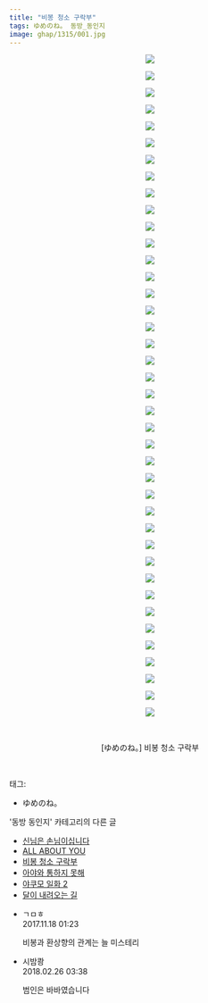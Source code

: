 ```yaml
---
title: "비봉 청소 구락부"
tags: ゆめのね。 동방_동인지
image: ghap/1315/001.jpg
---
```

<div class="article">
<p style="text-align: center; clear: none; float: none;"><img src="{{ site.nasurl }}/ghap/1315/001.jpg"/></p>
<p style="text-align: center; clear: none; float: none;"><img src="{{ site.nasurl }}/ghap/1315/002.jpg"/></p>
<p style="text-align: center; clear: none; float: none;"><img src="{{ site.nasurl }}/ghap/1315/003.jpg"/></p>
<p style="text-align: center; clear: none; float: none;"><img src="{{ site.nasurl }}/ghap/1315/004.jpg"/></p>
<p style="text-align: center; clear: none; float: none;"><img src="{{ site.nasurl }}/ghap/1315/005.jpg"/></p>
<p style="text-align: center; clear: none; float: none;"><img src="{{ site.nasurl }}/ghap/1315/006.jpg"/></p>
<p style="text-align: center; clear: none; float: none;"><img src="{{ site.nasurl }}/ghap/1315/007.jpg"/></p>
<p style="text-align: center; clear: none; float: none;"><img src="{{ site.nasurl }}/ghap/1315/008.jpg"/></p>
<p style="text-align: center; clear: none; float: none;"><img src="{{ site.nasurl }}/ghap/1315/009.jpg"/></p>
<p style="text-align: center; clear: none; float: none;"><img src="{{ site.nasurl }}/ghap/1315/010.jpg"/></p>
<p style="text-align: center; clear: none; float: none;"><img src="{{ site.nasurl }}/ghap/1315/011.jpg"/></p>
<p style="text-align: center; clear: none; float: none;"><img src="{{ site.nasurl }}/ghap/1315/012.jpg"/></p>
<p style="text-align: center; clear: none; float: none;"><img src="{{ site.nasurl }}/ghap/1315/013.jpg"/></p>
<p style="text-align: center; clear: none; float: none;"><img src="{{ site.nasurl }}/ghap/1315/014.jpg"/></p>
<p style="text-align: center; clear: none; float: none;"><img src="{{ site.nasurl }}/ghap/1315/015.jpg"/></p>
<p style="text-align: center; clear: none; float: none;"><img src="{{ site.nasurl }}/ghap/1315/016.jpg"/></p>
<p style="text-align: center; clear: none; float: none;"><img src="{{ site.nasurl }}/ghap/1315/017.jpg"/></p>
<p style="text-align: center; clear: none; float: none;"><img src="{{ site.nasurl }}/ghap/1315/018.jpg"/></p>
<p style="text-align: center; clear: none; float: none;"><img src="{{ site.nasurl }}/ghap/1315/019.jpg"/></p>
<p style="text-align: center; clear: none; float: none;"><img src="{{ site.nasurl }}/ghap/1315/020.jpg"/></p>
<p style="text-align: center; clear: none; float: none;"><img src="{{ site.nasurl }}/ghap/1315/021.jpg"/></p>
<p style="text-align: center; clear: none; float: none;"><img src="{{ site.nasurl }}/ghap/1315/022.jpg"/></p>
<p style="text-align: center; clear: none; float: none;"><img src="{{ site.nasurl }}/ghap/1315/023.jpg"/></p>
<p style="text-align: center; clear: none; float: none;"><img src="{{ site.nasurl }}/ghap/1315/024.jpg"/></p>
<p style="text-align: center; clear: none; float: none;"><img src="{{ site.nasurl }}/ghap/1315/025.jpg"/></p>
<p style="text-align: center; clear: none; float: none;"><img src="{{ site.nasurl }}/ghap/1315/026.jpg"/></p>
<p style="text-align: center; clear: none; float: none;"><img src="{{ site.nasurl }}/ghap/1315/027.jpg"/></p>
<p style="text-align: center; clear: none; float: none;"><img src="{{ site.nasurl }}/ghap/1315/028.jpg"/></p>
<p style="text-align: center; clear: none; float: none;"><img src="{{ site.nasurl }}/ghap/1315/029.jpg"/></p>
<p style="text-align: center; clear: none; float: none;"><img src="{{ site.nasurl }}/ghap/1315/030.jpg"/></p>
<p style="text-align: center; clear: none; float: none;"><img src="{{ site.nasurl }}/ghap/1315/031.jpg"/></p>
<p style="text-align: center; clear: none; float: none;"><img src="{{ site.nasurl }}/ghap/1315/032.jpg"/></p>
<p style="text-align: center; clear: none; float: none;"><img src="{{ site.nasurl }}/ghap/1315/033.jpg"/></p>
<p style="text-align: center; clear: none; float: none;"><img src="{{ site.nasurl }}/ghap/1315/034.jpg"/></p>
<p style="text-align: center; clear: none; float: none;"><img src="{{ site.nasurl }}/ghap/1315/035.jpg"/></p>
<p style="text-align: center; clear: none; float: none;"><img src="{{ site.nasurl }}/ghap/1315/036.jpg"/></p>
<p style="text-align: center; clear: none; float: none;"><img src="{{ site.nasurl }}/ghap/1315/037.jpg"/></p>
<p style="text-align: center; clear: none; float: none;"><img src="{{ site.nasurl }}/ghap/1315/038.jpg"/></p>
<p style="text-align: center; clear: none; float: none;"><img src="{{ site.nasurl }}/ghap/1315/039.jpg"/></p>
<p style="text-align: center; clear: none; float: none;"><img src="{{ site.nasurl }}/ghap/1315/040.jpg"/></p>
<p style="text-align: center; clear: none; float: none;"><br/></p>
<p style="text-align: center; clear: none; float: none;">[ゆめのね。] 비봉 청소 구락부</p>
<p><br/></p>
</div><div class="tagTrail">
<p>태그: </p>
<ul>
<li>ゆめのね。</li>
</ul>
</div><div class="another">
<p>'동방 동인지' 카테고리의 다른 글</p>
<ul>
<li><a href="/2016-08-03-ghap_1317">신님은 손님이십니다</a></li>
<li><a href="/2016-08-03-ghap_1316">ALL ABOUT YOU</a></li>
<li><a href="/2016-08-03-ghap_1315">비봉 청소 구락부</a></li>
<li><a href="/2016-08-03-ghap_1314">아야와 통하지 못해</a></li>
<li><a href="/2016-08-03-ghap_1312">야쿠모 일화 2</a></li>
<li><a href="/2016-08-03-ghap_1311">달이 내려오는 길</a></li>
</ul>
</div><div class="cb_module cb_fluid">
<div class="cb_wrt cb_profile">
<div class="comment">
<ul>
<li class="cb_thumb_off" id="comment15131656">
<div class="cb_comment_area">
<div class="cb_info_area">
<div class="cb_section">
<span class="cb_nick_name">ㄱㅁㅎ</span>
</div>
<div class="cb_section">
<span class="cb_date">2017.11.18 01:23 </span>
</div>
</div>
<div class="cb_dsc_comment">
<p class="cb_dsc">
											비봉과 환상향의 관계는 늘 미스테리
										</p>
</div>
</div></li>
<li class="cb_thumb_off" id="comment15206818">
<div class="cb_comment_area">
<div class="cb_info_area">
<div class="cb_section">
<span class="cb_nick_name">시밤쾅</span>
</div>
<div class="cb_section">
<span class="cb_date">2018.02.26 03:38 </span>
</div>
</div>
<div class="cb_dsc_comment">
<p class="cb_dsc">
											범인은 바바였습니다
										</p>
</div>
</div></li>
</ul>
</div>
</div><!-- commentList close -->
</div>
<br/>
<p id="refer"></p>
<br/>
